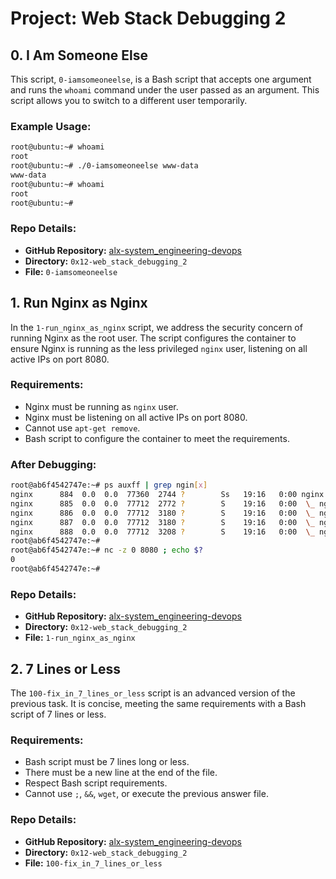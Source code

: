 # Project: Web Stack Debugging 2

## 0. I Am Someone Else
This script, `0-iamsomeoneelse`, is a Bash script that accepts one argument and runs the `whoami` command under the user passed as an argument. This script allows you to switch to a different user temporarily.

### Example Usage:
```bash
root@ubuntu:~# whoami
root
root@ubuntu:~# ./0-iamsomeoneelse www-data
www-data
root@ubuntu:~# whoami
root
root@ubuntu:~#
```

### Repo Details:
- **GitHub Repository:** [alx-system_engineering-devops](https://github.com/yourusername/alx-system_engineering-devops)
- **Directory:** `0x12-web_stack_debugging_2`
- **File:** `0-iamsomeoneelse`

## 1. Run Nginx as Nginx
In the `1-run_nginx_as_nginx` script, we address the security concern of running Nginx as the root user. The script configures the container to ensure Nginx is running as the less privileged `nginx` user, listening on all active IPs on port 8080.

### Requirements:
- Nginx must be running as `nginx` user.
- Nginx must be listening on all active IPs on port 8080.
- Cannot use `apt-get remove`.
- Bash script to configure the container to meet the requirements.

### After Debugging:
```bash
root@ab6f4542747e:~# ps auxff | grep ngin[x]
nginx      884  0.0  0.0  77360  2744 ?        Ss   19:16   0:00 nginx: master process /usr/sbin/nginx
nginx      885  0.0  0.0  77712  2772 ?        S    19:16   0:00  \_ nginx: worker process
nginx      886  0.0  0.0  77712  3180 ?        S    19:16   0:00  \_ nginx: worker process
nginx      887  0.0  0.0  77712  3180 ?        S    19:16   0:00  \_ nginx: worker process
nginx      888  0.0  0.0  77712  3208 ?        S    19:16   0:00  \_ nginx: worker process
root@ab6f4542747e:~#
root@ab6f4542747e:~# nc -z 0 8080 ; echo $?
0
root@ab6f4542747e:~#
```

### Repo Details:
- **GitHub Repository:** [alx-system_engineering-devops](https://github.com/yourusername/alx-system_engineering-devops)
- **Directory:** `0x12-web_stack_debugging_2`
- **File:** `1-run_nginx_as_nginx`

## 2. 7 Lines or Less
The `100-fix_in_7_lines_or_less` script is an advanced version of the previous task. It is concise, meeting the same requirements with a Bash script of 7 lines or less.

### Requirements:
- Bash script must be 7 lines long or less.
- There must be a new line at the end of the file.
- Respect Bash script requirements.
- Cannot use `;`, `&&`, `wget`, or execute the previous answer file.

### Repo Details:
- **GitHub Repository:** [alx-system_engineering-devops](https://github.com/yourusername/alx-system_engineering-devops)
- **Directory:** `0x12-web_stack_debugging_2`
- **File:** `100-fix_in_7_lines_or_less`
